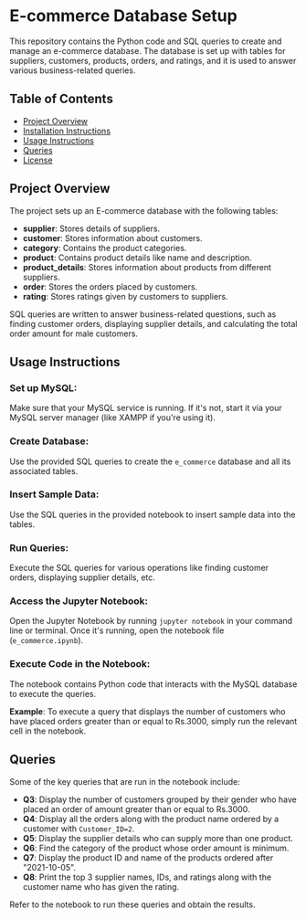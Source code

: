 # **E-commerce Database Setup**

This repository contains the Python code and SQL queries to create and manage an e-commerce database. The database is set up with tables for suppliers, customers, products, orders, and ratings, and it is used to answer various business-related queries.

## Table of Contents
- [Project Overview](#project-overview)
- [Installation Instructions](#installation-instructions)
- [Usage Instructions](#usage-instructions)
- [Queries](#queries)
- [License](#license)

## Project Overview

The project sets up an E-commerce database with the following tables:
- **supplier**: Stores details of suppliers.
- **customer**: Stores information about customers.
- **category**: Contains the product categories.
- **product**: Contains product details like name and description.
- **product_details**: Stores information about products from different suppliers.
- **order**: Stores the orders placed by customers.
- **rating**: Stores ratings given by customers to suppliers.

SQL queries are written to answer business-related questions, such as finding customer orders, displaying supplier details, and calculating the total order amount for male customers.


## Usage Instructions

### Set up MySQL:
Make sure that your MySQL service is running. If it's not, start it via your MySQL server manager (like XAMPP if you're using it).

### Create Database:
Use the provided SQL queries to create the `e_commerce` database and all its associated tables.

### Insert Sample Data:
Use the SQL queries in the provided notebook to insert sample data into the tables.

### Run Queries:
Execute the SQL queries for various operations like finding customer orders, displaying supplier details, etc.

### Access the Jupyter Notebook:
Open the Jupyter Notebook by running `jupyter notebook` in your command line or terminal. Once it's running, open the notebook file (`e_commerce.ipynb`).

### Execute Code in the Notebook:
The notebook contains Python code that interacts with the MySQL database to execute the queries.

**Example**:
To execute a query that displays the number of customers who have placed orders greater than or equal to Rs.3000, simply run the relevant cell in the notebook.

## Queries

Some of the key queries that are run in the notebook include:

- **Q3**: Display the number of customers grouped by their gender who have placed an order of amount greater than or equal to Rs.3000.
- **Q4**: Display all the orders along with the product name ordered by a customer with `Customer_ID=2`.
- **Q5**: Display the supplier details who can supply more than one product.
- **Q6**: Find the category of the product whose order amount is minimum.
- **Q7**: Display the product ID and name of the products ordered after "2021-10-05".
- **Q8**: Print the top 3 supplier names, IDs, and ratings along with the customer name who has given the rating.

Refer to the notebook to run these queries and obtain the results.
